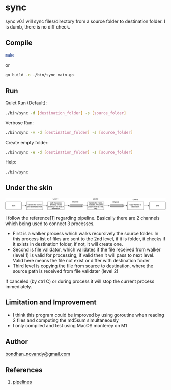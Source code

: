 # sync

sync v0.1 will sync files/directory from a source folder to destination folder. I is dumb, there is no diff check.

## Compile

```bash
make
```

or

```bash
go build -o ./bin/sync main.go
```

## Run

Quiet Run (Default):

```bash
./bin/sync -d [destination_folder] -s [source_folder]
```

Verbose Run:

```bash
./bin/sync -v -d [destination_folder] -s [source_folder]
```

Create empty folder:

```bash
./bin/sync -e -d [destination_folder] -s [source_folder]
```

Help:

```bash
./bin/sync
```

## Under the skin

![syncdrawio.png](./assets/sync.drawio.png)


I follow the reference[1] regarding pipeline. Basically there are 2 channels which being used to connect 3 processes.

* First is a walker process which walks recursively the source folder. In this process list of files are sent to the 2nd level, if it is folder, it checks if it exists in destination folder, if not, it will create one.
* Second is file validator, which validates if the file received from walker (level 1) is valid for processing, if valid then it will pass to next level. Valid here means the file not exist or differ with destination folder
* Third level is copying the file from source to destination, where the source path is received from file validater (level 2)

If canceled (by ctrl C) or  during process it will stop the current process immediately.

## Limitation and Improvement

- I think this program could be improved by using goroutine when reading 2 files and computing the md5sum simultaneously
- I only compiled and test using MacOS monterey on M1

## Author

[bondhan_novandy@gmail.com](mailto:bondhan_novandy@gmail.com)

## References

1. [pipelines](https://go.dev/blog/pipelines)
